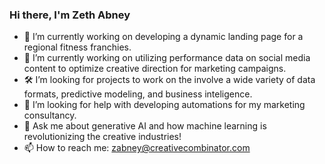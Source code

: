 ### Hi there, I'm Zeth Abney

- 🔭 I’m currently working on developing a dynamic landing page for a regional fitness franchies.
- 🌱 I’m currently working on utilizing performance data on social media content to optimize creative direction for marketing campaigns.
- 🛠️ I’m looking for projects to work on the involve a wide variety of data formats, predictive modeling, and business inteligence.
- 🤔 I’m looking for help with developing automations for my marketing consultancy. 
- 💬 Ask me about generative AI and how machine learning is revolutionizing the creative industries!
- 📫 How to reach me: zabney@creativecombinator.com

<!--
**Zeth-Abney/Zeth-Abney** is a ✨ _special_ ✨ repository because its `README.md` (this file) appears on your GitHub profile.

Here are some ideas to get you started:

- 🔭 I’m currently working on ...
- 🌱 I’m currently learning ...
- 👯 I’m looking to collaborate on ...
- 🤔 I’m looking for help with ...
- 💬 Ask me about ...
- 📫 How to reach me: ...
- ⚡ Fun fact: ...
-->
